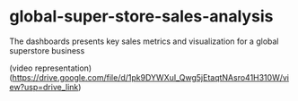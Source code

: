 # global-super-store-sales-analysis
The dashboards presents key sales metrics and visualization for a global superstore business


(video representation)
(https://drive.google.com/file/d/1pk9DYWXuI_Qwg5jEtaqtNAsro41H310W/view?usp=drive_link)
